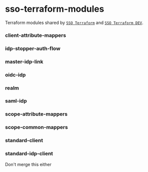 # sso-terraform-modules

Terraform modules shared by [`SSO Terraform`](https://github.com/bcgov/sso-terraform) and [`SSO Terraform DEV`](https://github.com/bcgov/sso-terraform-dev).

### client-attribute-mappers

### idp-stopper-auth-flow

### master-idp-link

### oidc-idp

### realm

### saml-idp

### scope-attribute-mappers

### scope-common-mappers

### standard-client

### standard-idp-client
Don't merge this either
